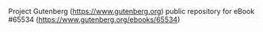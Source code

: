 Project Gutenberg (https://www.gutenberg.org) public repository for
eBook #65534 (https://www.gutenberg.org/ebooks/65534)
